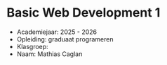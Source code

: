 # Basic Web Development 1

- Academiejaar: 2025 - 2026
- Opleiding: graduaat programeren
- Klasgroep: 
- Naam: Mathias Caglan

